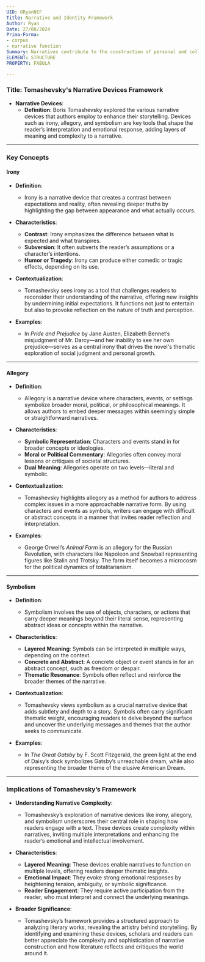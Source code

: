 ```yaml
---
UID: 8RyanNIF
Title: Narrative and Identity Framework
Author: Ryan
Date: 27/08/2024
Prima-Forma:
- corpus
- narrative function
Summary: Narratives contribute to the construction of personal and collective identities and how digital environments offer new possibillities for self-representation and identity formation.
ELEMENT: STRUCTURE
PROPERTY: FABULA

---
```


### Title: **Tomashevsky's Narrative Devices Framework**

- **Narrative Devices**:
  - **Definition**: Boris Tomashevsky explored the various narrative devices that authors employ to enhance their storytelling. Devices such as irony, allegory, and symbolism are key tools that shape the reader’s interpretation and emotional response, adding layers of meaning and complexity to a narrative.

---

### **Key Concepts**

#### **Irony**

- **Definition**:
  - Irony is a narrative device that creates a contrast between expectations and reality, often revealing deeper truths by highlighting the gap between appearance and what actually occurs.

- **Characteristics**:
  - **Contrast**: Irony emphasizes the difference between what is expected and what transpires.
  - **Subversion**: It often subverts the reader’s assumptions or a character’s intentions.
  - **Humor or Tragedy**: Irony can produce either comedic or tragic effects, depending on its use.

- **Contextualization**:
  - Tomashevsky sees irony as a tool that challenges readers to reconsider their understanding of the narrative, offering new insights by undermining initial expectations. It functions not just to entertain but also to provoke reflection on the nature of truth and perception.

- **Examples**:
  - In *Pride and Prejudice* by Jane Austen, Elizabeth Bennet’s misjudgment of Mr. Darcy—and her inability to see her own prejudice—serves as a central irony that drives the novel's thematic exploration of social judgment and personal growth.

---

#### **Allegory**

- **Definition**:
  - Allegory is a narrative device where characters, events, or settings symbolize broader moral, political, or philosophical meanings. It allows authors to embed deeper messages within seemingly simple or straightforward narratives.

- **Characteristics**:
  - **Symbolic Representation**: Characters and events stand in for broader concepts or ideologies.
  - **Moral or Political Commentary**: Allegories often convey moral lessons or critiques of societal structures.
  - **Dual Meaning**: Allegories operate on two levels—literal and symbolic.

- **Contextualization**:
  - Tomashevsky highlights allegory as a method for authors to address complex issues in a more approachable narrative form. By using characters and events as symbols, writers can engage with difficult or abstract concepts in a manner that invites reader reflection and interpretation.

- **Examples**:
  - George Orwell’s *Animal Farm* is an allegory for the Russian Revolution, with characters like Napoleon and Snowball representing figures like Stalin and Trotsky. The farm itself becomes a microcosm for the political dynamics of totalitarianism.

---

#### **Symbolism**

- **Definition**:
  - Symbolism involves the use of objects, characters, or actions that carry deeper meanings beyond their literal sense, representing abstract ideas or concepts within the narrative.

- **Characteristics**:
  - **Layered Meaning**: Symbols can be interpreted in multiple ways, depending on the context.
  - **Concrete and Abstract**: A concrete object or event stands in for an abstract concept, such as freedom or despair.
  - **Thematic Resonance**: Symbols often reflect and reinforce the broader themes of the narrative.

- **Contextualization**:
  - Tomashevsky views symbolism as a crucial narrative device that adds subtlety and depth to a story. Symbols often carry significant thematic weight, encouraging readers to delve beyond the surface and uncover the underlying messages and themes that the author seeks to communicate.

- **Examples**:
  - In *The Great Gatsby* by F. Scott Fitzgerald, the green light at the end of Daisy’s dock symbolizes Gatsby’s unreachable dream, while also representing the broader theme of the elusive American Dream.

---

### **Implications of Tomashevsky’s Framework**

- **Understanding Narrative Complexity**:
  - Tomashevsky’s exploration of narrative devices like irony, allegory, and symbolism underscores their central role in shaping how readers engage with a text. These devices create complexity within narratives, inviting multiple interpretations and enhancing the reader’s emotional and intellectual involvement.

- **Characteristics**:
  - **Layered Meaning**: These devices enable narratives to function on multiple levels, offering readers deeper thematic insights.
  - **Emotional Impact**: They evoke strong emotional responses by heightening tension, ambiguity, or symbolic significance.
  - **Reader Engagement**: They require active participation from the reader, who must interpret and connect the underlying meanings.

- **Broader Significance**:
  - Tomashevsky’s framework provides a structured approach to analyzing literary works, revealing the artistry behind storytelling. By identifying and examining these devices, scholars and readers can better appreciate the complexity and sophistication of narrative construction and how literature reflects and critiques the world around it.
